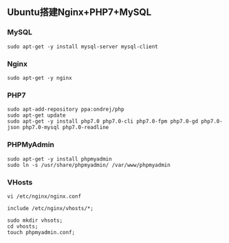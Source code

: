 ## Ubuntu搭建Nginx+PHP7+MySQL

### MySQL

```
sudo apt-get -y install mysql-server mysql-client
```

### Nginx

```
sudo apt-get -y nginx
```

### PHP7

```
sudo apt-add-repository ppa:ondrej/php
sudo apt-get update
sudo apt-get -y install php7.0 php7.0-cli php7.0-fpm php7.0-gd php7.0-json php7.0-mysql php7.0-readline
```

### PHPMyAdmin

```
sudo apt-get -y install phpmyadmin
sudo ln -s /usr/share/phpmyadmin/ /var/www/phpmyadmin
```

### VHosts

```
vi /etc/nginx/nginx.conf
```

```
include /etc/nginx/vhosts/*;
```

```
sudo mkdir vhsots;
cd vhosts;
touch phpmyadmin.conf;
```

```

```

